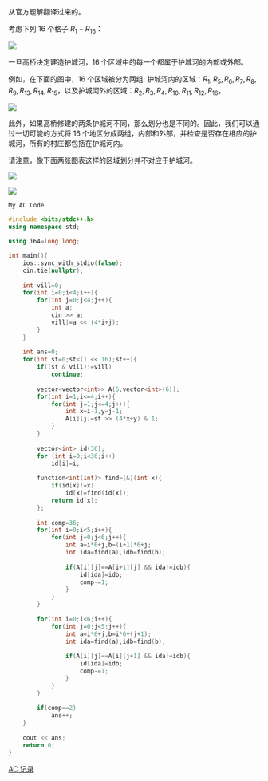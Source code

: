 从官方题解翻译过来的。

考虑下列 $16$ 个格子 $R_1-R_{16}$：

![](https://img.atcoder.jp/ghi/890e8ef6ce7fd361cd2dde0804ec59e4.png)

一旦高桥决定建造护城河，$16$ 个区域中的每一个都属于护城河的内部或外部。

例如，在下面的图中，$16$ 个区域被分为两组: 护城河内的区域：$R_1,R_5,R_6,R_7,R_8,R_9,R_{13},R_{14},R_{15}$，以及护城河外的区域：$R_2,R_3,R_4,R_{10},R_{11},R_{12},R_{16}$。

![](https://img.atcoder.jp/ghi/895842478f20443f443e2fecfd45f1b3.png)

此外，如果高桥修建的两条护城河不同，那么划分也是不同的。因此，我们可以通过一切可能的方式将 $16$ 个地区分成两组，内部和外部，并检查是否存在相应的护城河，所有的村庄都包括在护城河内。

请注意，像下面两张图表这样的区域划分并不对应于护城河。

![](https://img.atcoder.jp/ghi/082392e296e12b6f5cb2a2e7a41e287b.png)

![](https://img.atcoder.jp/ghi/253448a3d3672afcb8112d63eb91f689.png)

$\texttt{My AC Code}$
```cpp
#include <bits/stdc++.h>
using namespace std;

using i64=long long;

int main(){
	ios::sync_with_stdio(false);
	cin.tie(nullptr);
	
	int vill=0;
	for(int i=0;i<4;i++){
		for(int j=0;j<4;j++){
			int a;
			cin >> a;
			vill|=a << (4*i+j);
		}
	}
	
	int ans=0;
	for(int st=0;st<(1 << 16);st++){
		if((st & vill)!=vill)
			continue;
		
		vector<vector<int>> A(6,vector<int>(6));
		for(int i=1;i<=4;i++){
			for(int j=1;j<=4;j++){
				int x=i-1,y=j-1;
				A[i][j]=st >> (4*x+y) & 1;
			}
		}
		
		vector<int> id(36);
		for (int i=0;i<36;i++)
			id[i]=i;
		
		function<int(int)> find=[&](int x){
			if(id[x]!=x)
				id[x]=find(id[x]);
			return id[x];
		};
		
		int comp=36;
		for(int i=0;i<5;i++){
			for(int j=0;j<6;j++){
				int a=i*6+j,b=(i+1)*6+j;
				int ida=find(a),idb=find(b);
				
				if(A[i][j]==A[i+1][j] && ida!=idb){
					id[ida]=idb;
					comp-=1;	
				}
			}
		}
		
		for(int i=0;i<6;i++){
			for(int j=0;j<5;j++){
				int a=i*6+j,b=i*6+(j+1);
				int ida=find(a),idb=find(b);
				
				if(A[i][j]==A[i][j+1] && ida!=idb){
					id[ida]=idb;
					comp-=1;	
				}
			}
		}
		
		if(comp==2)
			ans++;
	}
	
	cout << ans;
	return 0;
}
```
[AC 记录](/record/116011189)